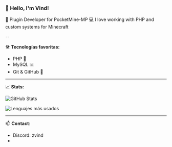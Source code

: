 ### 👋 Hello, I'm Vind!

🎯 Plugin Developer for PocketMine-MP
💻 I love working with PHP and custom systems for Minecraft 

--

🛠️ **Tecnologías favoritas:**

- PHP 🐘
- MySQL 📊
- Git & GitHub 🔧

---

📈 **Stats:**

![GitHub Stats](https://github-readme-stats.vercel.app/api?username=vindv&show_icons=true&theme=tokyonight)

![Lenguajes más usados](https://github-readme-stats.vercel.app/api/top-langs/?username=vindv&layout=compact&theme=tokyonight)

---

📫 **Contact**:
- Discord: zvind
- 
